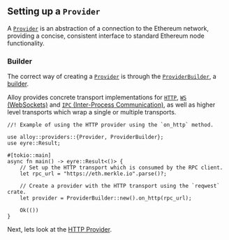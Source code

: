 ## Setting up a `Provider`

A [`Provider`](https://docs.rs/alloy/latest/alloy/providers/trait.Provider.html) is an abstraction of a connection to the Ethereum network, providing a concise, consistent interface to standard Ethereum node functionality.

### Builder

The correct way of creating a [`Provider`](https://docs.rs/alloy/latest/alloy/providers/trait.Provider.html) is through the [`ProviderBuilder`](https://docs.rs/alloy/latest/alloy/providers/struct.ProviderBuilder.html), a [builder](https://rust-unofficial.github.io/patterns/patterns/creational/builder.html).

Alloy provides concrete transport implementations for [`HTTP`](./http-provider.md), [`WS` (WebSockets)](./ws-provider.md) and [`IPC` (Inter-Process Communication)](./ipc-provider.md), as well as higher level transports which wrap a single or multiple transports.

```rust,ignore
//! Example of using the HTTP provider using the `on_http` method.

use alloy::providers::{Provider, ProviderBuilder};
use eyre::Result;

#[tokio::main]
async fn main() -> eyre::Result<()> {
    // Set up the HTTP transport which is consumed by the RPC client.
    let rpc_url = "https://eth.merkle.io".parse()?;

    // Create a provider with the HTTP transport using the `reqwest` crate.
    let provider = ProviderBuilder::new().on_http(rpc_url);

    Ok(())
}
```

Next, lets look at the [HTTP Provider](./http-provider.md).